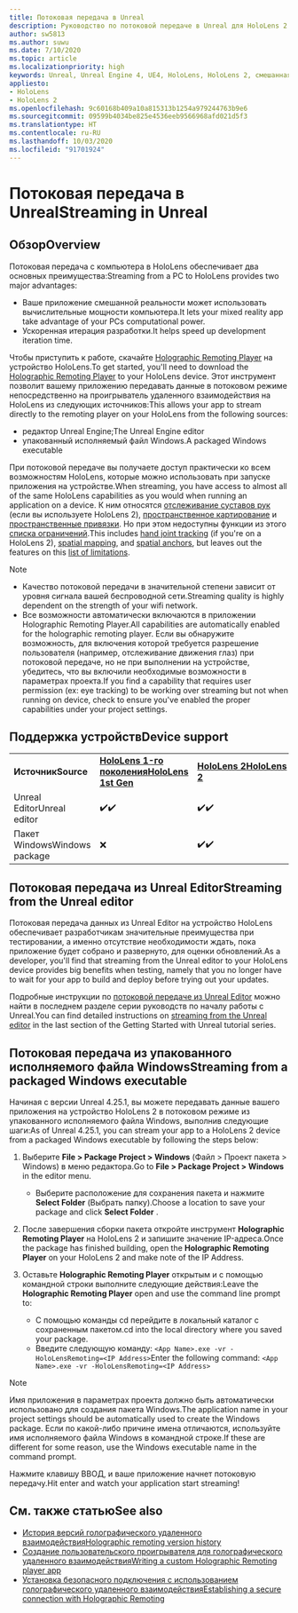 ```yaml
---
title: Потоковая передача в Unreal
description: Руководство по потоковой передаче в Unreal для HoloLens 2
author: sw5813
ms.author: suwu
ms.date: 7/10/2020
ms.topic: article
ms.localizationpriority: high
keywords: Unreal, Unreal Engine 4, UE4, HoloLens, HoloLens 2, смешанная реальность, потоковая передача, компьютер, голографическое удаленное взаимодействие с приложением, проигрыватель для голографического удаленного взаимодействия, документация
appliesto:
- HoloLens
- HoloLens 2
ms.openlocfilehash: 9c60168b409a10a815313b1254a979244763b9e6
ms.sourcegitcommit: 09599b4034be825e4536eeb9566968afd021d5f3
ms.translationtype: HT
ms.contentlocale: ru-RU
ms.lasthandoff: 10/03/2020
ms.locfileid: "91701924"
---
```

# <a name="streaming-in-unreal"></a><span data-ttu-id="db401-104">Потоковая передача в Unreal</span><span class="sxs-lookup"><span data-stu-id="db401-104">Streaming in Unreal</span></span>

## <a name="overview"></a><span data-ttu-id="db401-105">Обзор</span><span class="sxs-lookup"><span data-stu-id="db401-105">Overview</span></span>
<span data-ttu-id="db401-106">Потоковая передача с компьютера в HoloLens обеспечивает два основных преимущества:</span><span class="sxs-lookup"><span data-stu-id="db401-106">Streaming from a PC to HoloLens provides two major advantages:</span></span> 
* <span data-ttu-id="db401-107">Ваше приложение смешанной реальности может использовать вычислительные мощности компьютера.</span><span class="sxs-lookup"><span data-stu-id="db401-107">It lets your mixed reality app take advantage of your PCs computational power.</span></span> 
* <span data-ttu-id="db401-108">Ускоренная итерация разработки.</span><span class="sxs-lookup"><span data-stu-id="db401-108">It helps speed up development iteration time.</span></span> 

<span data-ttu-id="db401-109">Чтобы приступить к работе, скачайте [Holographic Remoting Player](../platform-capabilities-and-apis/holographic-remoting-player.md) на устройство HoloLens.</span><span class="sxs-lookup"><span data-stu-id="db401-109">To get started, you'll need to download the [Holographic Remoting Player](../platform-capabilities-and-apis/holographic-remoting-player.md) to your HoloLens device.</span></span> <span data-ttu-id="db401-110">Этот инструмент позволит вашему приложению передавать данные в потоковом режиме непосредственно на проигрыватель удаленного взаимодействия на HoloLens из следующих источников:</span><span class="sxs-lookup"><span data-stu-id="db401-110">This allows your app to stream  directly to the remoting player on your HoloLens from the following sources:</span></span>

* <span data-ttu-id="db401-111">редактор Unreal Engine;</span><span class="sxs-lookup"><span data-stu-id="db401-111">The Unreal Engine editor</span></span>
* <span data-ttu-id="db401-112">упакованный исполняемый файл Windows.</span><span class="sxs-lookup"><span data-stu-id="db401-112">A packaged Windows executable</span></span> 

<span data-ttu-id="db401-113">При потоковой передаче вы получаете доступ практически ко всем возможностям HoloLens, которые можно использовать при запуске приложения на устройстве.</span><span class="sxs-lookup"><span data-stu-id="db401-113">When streaming, you have access to almost all of the same HoloLens capabilities as you would when running an application on a device.</span></span> <span data-ttu-id="db401-114">К ним относятся [отслеживание суставов рук](unreal-hand-tracking.md) (если вы используете HoloLens 2), [пространственное картирование](unreal-spatial-mapping.md) и [пространственные привязки](unreal-spatial-anchors.md). Но при этом недоступны функции из этого [списка ограничений](../platform-capabilities-and-apis/holographic-remoting-troubleshooting.md).</span><span class="sxs-lookup"><span data-stu-id="db401-114">This includes [hand joint tracking](unreal-hand-tracking.md) (if you're on a HoloLens 2), [spatial mapping](unreal-spatial-mapping.md), and [spatial anchors](unreal-spatial-anchors.md), but leaves out the features on this [list of limitations](../platform-capabilities-and-apis/holographic-remoting-troubleshooting.md).</span></span> 

> [!NOTE]
> * <span data-ttu-id="db401-115">Качество потоковой передачи в значительной степени зависит от уровня сигнала вашей беспроводной сети.</span><span class="sxs-lookup"><span data-stu-id="db401-115">Streaming quality is highly dependent on the strength of your wifi network.</span></span>
> * <span data-ttu-id="db401-116">Все возможности автоматически включаются в приложении Holographic Remoting Player.</span><span class="sxs-lookup"><span data-stu-id="db401-116">All capabilities are automatically enabled for the holographic remoting player.</span></span> <span data-ttu-id="db401-117">Если вы обнаружите возможность, для включения которой требуется разрешение пользователя (например, отслеживание движения глаз) при потоковой передаче, но не при выполнении на устройстве, убедитесь, что вы включили необходимые возможности в параметрах проекта.</span><span class="sxs-lookup"><span data-stu-id="db401-117">If you find a capability that requires user permission (ex: eye tracking) to be working over streaming but not when running on device, check to ensure you've enabled the proper capabilities under your project settings.</span></span>

## <a name="device-support"></a><span data-ttu-id="db401-118">Поддержка устройств</span><span class="sxs-lookup"><span data-stu-id="db401-118">Device support</span></span>

<table>
    <colgroup>
    <col width="33%" />
    <col width="33%" />
    <col width="33%" />
    </colgroup>
    <tr>
        <td><span data-ttu-id="db401-119"><strong>Источник</strong></span><span class="sxs-lookup"><span data-stu-id="db401-119"><strong>Source</strong></span></span></td>
        <td><span data-ttu-id="db401-120"><a href="https://docs.microsoft.com/hololens/hololens1-hardware"><strong>HoloLens 1-го поколения</strong></a></span><span class="sxs-lookup"><span data-stu-id="db401-120"><a href="https://docs.microsoft.com/hololens/hololens1-hardware"><strong>HoloLens 1st Gen</strong></a></span></span></td>
        <td><span data-ttu-id="db401-121"><a href="https://www.microsoft.com/hololens/hardware"><strong>HoloLens 2</strong></a></span><span class="sxs-lookup"><span data-stu-id="db401-121"><a href="https://www.microsoft.com/hololens/hardware"><strong>HoloLens 2</strong></a></span></span></td>
        <td><span data-ttu-id="db401-122"><strong>Иммерсивные гарнитуры</strong></span><span class="sxs-lookup"><span data-stu-id="db401-122"><strong>Immersive Headsets</strong></span></span></td>
    </tr>
     <tr>
        <td><span data-ttu-id="db401-123">Unreal Editor</span><span class="sxs-lookup"><span data-stu-id="db401-123">Unreal editor</span></span></td>
        <td><span data-ttu-id="db401-124">✔️</span><span class="sxs-lookup"><span data-stu-id="db401-124">✔️</span></span></td>
        <td><span data-ttu-id="db401-125">✔️</span><span class="sxs-lookup"><span data-stu-id="db401-125">✔️</span></span></td>
        <td>❌</td>
    </tr>
    <tr>
        <td><span data-ttu-id="db401-126">Пакет Windows</span><span class="sxs-lookup"><span data-stu-id="db401-126">Windows package</span></span></td>
        <td>❌</td>
        <td><span data-ttu-id="db401-127">✔️</span><span class="sxs-lookup"><span data-stu-id="db401-127">✔️</span></span></td>
        <td>❌</td>
    </tr>

</table>

## <a name="streaming-from-the-unreal-editor"></a><span data-ttu-id="db401-128">Потоковая передача из Unreal Editor</span><span class="sxs-lookup"><span data-stu-id="db401-128">Streaming from the Unreal editor</span></span>

<span data-ttu-id="db401-129">Потоковая передача данных из Unreal Editor на устройство HoloLens обеспечивает разработчикам значительные преимущества при тестировании, а именно отсутствие необходимости ждать, пока приложение будет собрано и развернуто, для оценки обновлений.</span><span class="sxs-lookup"><span data-stu-id="db401-129">As a developer, you'll find that streaming from the Unreal editor to your HoloLens device provides big benefits when testing, namely that you no longer have to wait for your app to build and deploy before trying out your updates.</span></span>

<span data-ttu-id="db401-130">Подробные инструкции по [потоковой передаче из Unreal Editor](tutorials/unreal-uxt-ch6.md#device-only-streaming) можно найти в последнем разделе серии руководств по началу работы с Unreal.</span><span class="sxs-lookup"><span data-stu-id="db401-130">You can find detailed instructions on [streaming from the Unreal editor](tutorials/unreal-uxt-ch6.md#device-only-streaming) in the last section of the Getting Started with Unreal tutorial series.</span></span>

## <a name="streaming-from-a-packaged-windows-executable"></a><span data-ttu-id="db401-131">Потоковая передача из упакованного исполняемого файла Windows</span><span class="sxs-lookup"><span data-stu-id="db401-131">Streaming from a packaged Windows executable</span></span>

<span data-ttu-id="db401-132">Начиная с версии Unreal 4.25.1, вы можете передавать данные вашего приложения на устройство HoloLens 2 в потоковом режиме из упакованного исполняемого файла Windows, выполнив следующие шаги:</span><span class="sxs-lookup"><span data-stu-id="db401-132">As of Unreal 4.25.1, you can stream your app to a HoloLens 2 device from a packaged Windows executable by following the steps below:</span></span> 

1. <span data-ttu-id="db401-133">Выберите **File > Package Project > Windows** (Файл > Проект пакета > Windows) в меню редактора.</span><span class="sxs-lookup"><span data-stu-id="db401-133">Go to **File > Package Project > Windows** in the editor menu.</span></span> 
    * <span data-ttu-id="db401-134">Выберите расположение для сохранения пакета и нажмите **Select Folder** (Выбрать папку).</span><span class="sxs-lookup"><span data-stu-id="db401-134">Choose a location to save your package and click **Select Folder** .</span></span>

2. <span data-ttu-id="db401-135">После завершения сборки пакета откройте инструмент **Holographic Remoting Player** на HoloLens 2 и запишите значение IP-адреса.</span><span class="sxs-lookup"><span data-stu-id="db401-135">Once the package has finished building, open the **Holographic Remoting Player** on your HoloLens 2 and make note of the IP Address.</span></span> 
3. <span data-ttu-id="db401-136">Оставьте **Holographic Remoting Player** открытым и с помощью командной строки выполните следующие действия:</span><span class="sxs-lookup"><span data-stu-id="db401-136">Leave the **Holographic Remoting Player** open and use the command line prompt to:</span></span> 
    * <span data-ttu-id="db401-137">С помощью команды cd перейдите в локальный каталог с сохраненным пакетом.</span><span class="sxs-lookup"><span data-stu-id="db401-137">cd into the local directory where you saved your package.</span></span>
    * <span data-ttu-id="db401-138">Введите следующую команду: ```<App Name>.exe -vr -HoloLensRemoting=<IP Address>```</span><span class="sxs-lookup"><span data-stu-id="db401-138">Enter the following command: ```<App Name>.exe -vr -HoloLensRemoting=<IP Address>```</span></span>

> [!NOTE]
> <span data-ttu-id="db401-139">Имя приложения в параметрах проекта должно быть автоматически использовано для создания пакета Windows.</span><span class="sxs-lookup"><span data-stu-id="db401-139">The application name in your project settings should be automatically used to create the Windows package.</span></span> <span data-ttu-id="db401-140">Если по какой-либо причине имена отличаются, используйте имя исполняемого файла Windows в командной строке.</span><span class="sxs-lookup"><span data-stu-id="db401-140">If these are different for some reason, use the Windows executable name in the command prompt.</span></span>

<span data-ttu-id="db401-141">Нажмите клавишу ВВОД, и ваше приложение начнет потоковую передачу.</span><span class="sxs-lookup"><span data-stu-id="db401-141">Hit enter and watch your application start streaming!</span></span>

## <a name="see-also"></a><span data-ttu-id="db401-142">См. также статью</span><span class="sxs-lookup"><span data-stu-id="db401-142">See also</span></span>
* [<span data-ttu-id="db401-143">История версий голографического удаленного взаимодействия</span><span class="sxs-lookup"><span data-stu-id="db401-143">Holographic remoting version history</span></span>](../platform-capabilities-and-apis/holographic-remoting-version-history.md)
* [<span data-ttu-id="db401-144">Создание пользовательского проигрывателя для голографического удаленного взаимодействия</span><span class="sxs-lookup"><span data-stu-id="db401-144">Writing a custom Holographic Remoting player app</span></span>](../platform-capabilities-and-apis/holographic-remoting-create-player.md)
* [<span data-ttu-id="db401-145">Установка безопасного подключения с использованием голографического удаленного взаимодействия</span><span class="sxs-lookup"><span data-stu-id="db401-145">Establishing a secure connection with Holographic Remoting</span></span>](../platform-capabilities-and-apis/holographic-remoting-secure-connection.md)
